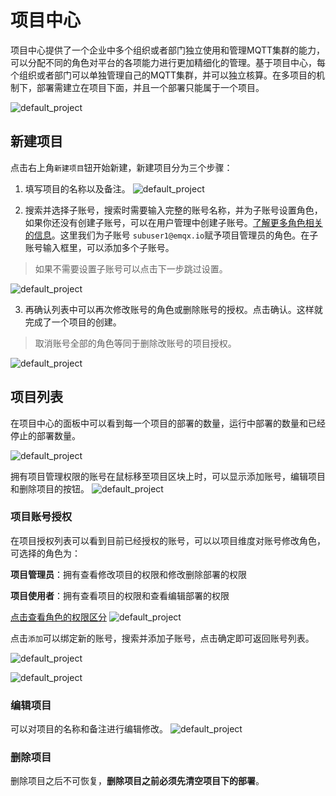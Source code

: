 # 项目中心

项目中心提供了一个企业中多个组织或者部门独立使用和管理MQTT集群的能力，可以分配不同的角色对平台的各项能力进行更加精细化的管理。基于项目中心，每个组织或者部门可以单独管理自己的MQTT集群，并可以独立核算。在多项目的机制下，部署需建立在项目下面，并且一个部署只能属于一个项目。

![default_project](./_assets/projectcenter_default.png)


## 新建项目

点击右上角`新建项目`钮开始新建，新建项目分为三个步骤：

1. 填写项目的名称以及备注。
![default_project](./_assets/projectcenter_new_step1.png)


2. 搜索并选择子账号，搜索时需要输入完整的账号名称，并为子账号设置角色，如果你还没有创建子账号，可以在用户管理中创建子账号。[了解更多角色相关的信息](../users/user.md)。这里我们为子账号 `subuser1@emqx.io`赋予项目管理员的角色。在子账号输入框里，可以添加多个子账号。
> 如果不需要设置子账号可以点击下一步跳过设置。

![default_project](./_assets/projectcenter_new_step2.png)


3. 再确认列表中可以再次修改账号的角色或删除账号的授权。点击确认。这样就完成了一个项目的创建。
> 取消账号全部的角色等同于删除改账号的项目授权。

![default_project](./_assets/projectcenter_new_step3.png)


## 项目列表

在项目中心的面板中可以看到每一个项目的部署的数量，运行中部署的数量和已经停止的部署数量。

![default_project](./_assets/projectcenter_default.png)


拥有项目管理权限的账号在鼠标移至项目区块上时，可以显示添加账号，编辑项目和删除项目的按钮。
![default_project](./_assets/projectcenter_opts.png)


### 项目账号授权
在项目授权列表可以看到目前已经授权的账号，可以以项目维度对账号修改角色，可选择的角色为：

**项目管理员**：拥有查看修改项目的权限和修改删除部署的权限

**项目使用者**：拥有查看项目的权限和查看编辑部署的权限

[点击查看角色的权限区分](../users/intro.md)
![default_project](./_assets/projectcenter_opts_1.png)


点击`添加`可以绑定新的账号，搜索并添加子账号，点击确定即可返回账号列表。

![default_project](./_assets/projectcenter_opts_2.png)

![default_project](./_assets/projectcenter_opts_3.png)

### 编辑项目
可以对项目的名称和备注进行编辑修改。
![default_project](./_assets/projectcenter_opts_4.png)

### 删除项目
删除项目之后不可恢复，**删除项目之前必须先清空项目下的部署**。


